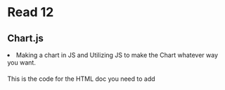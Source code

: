 # Read 12

## Chart.js

<li>Making a chart in JS and Utilizing JS to make the Chart whatever way you want.</li>

####
This is the code for the HTML doc you need to add


